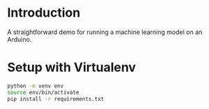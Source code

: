 # Introduction

A straightforward demo for running a machine learning model on an Arduino.

# Setup with Virtualenv

```sh
python -m venv env
source env/bin/activate
pip install -r requirements.txt
```

